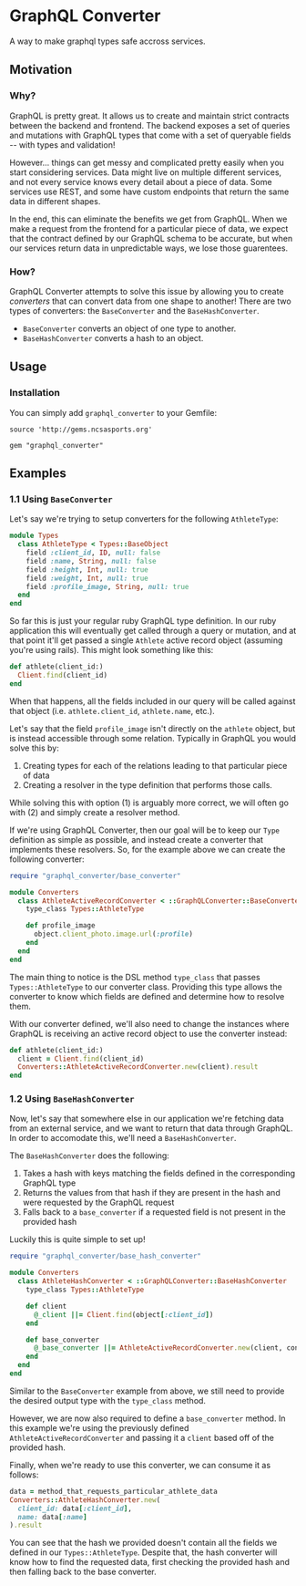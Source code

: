 # GraphQL Converter
A way to make graphql types safe accross services.

## Motivation
### Why?

GraphQL is pretty great. It allows us to create and maintain strict contracts
between the backend and frontend. The backend exposes a set of queries and
mutations with GraphQL types that come with a set of queryable fields -- with
types and validation!

However... things can get messy and complicated pretty easily when you start
considering services. Data might live on multiple different services, and not
every service knows every detail about a piece of data. Some services use REST,
and some have custom endpoints that return the same data in different shapes.

In the end, this can eliminate the benefits we get from GraphQL. When we make a
request from the frontend for a particular piece of data, we expect that the
contract defined by our GraphQL schema to be accurate, but when our services
return data in unpredictable ways, we lose those guarentees.

### How?

GraphQL Converter attempts to solve this issue by allowing you to create
_converters_ that can convert data from one shape to another! There are two
types of converters: the `BaseConverter` and the `BaseHashConverter`.

* `BaseConverter` converts an object of one type to another.
* `BaseHashConverter` converts a hash to an object.

## Usage
### Installation

You can simply add `graphql_converter` to your Gemfile:

```
source 'http://gems.ncsasports.org'

gem "graphql_converter"
```

## Examples
### 1.1 Using `BaseConverter`

Let's say we're trying to setup converters for the following `AthleteType`:
```ruby
module Types
  class AthleteType < Types::BaseObject
    field :client_id, ID, null: false
    field :name, String, null: false
    field :height, Int, null: true
    field :weight, Int, null: true
    field :profile_image, String, null: true
  end
end
```

So far this is just your regular ruby GraphQL type definition. In our ruby
application this will eventually get called through a query or mutation, and at
that point it'll get passed a single `Athlete` active record object (assuming
you're using rails). This might look something like this:

```ruby
def athlete(client_id:)
  Client.find(client_id)
end
```

When that happens, all the fields included in our query will be called against
that object (i.e. `athlete.client_id`, `athlete.name`, etc.).

Let's say that the field `profile_image` isn't directly on the `athlete` object,
but is instead accessible through some relation. Typically in GraphQL you would
solve this by:

1. Creating types for each of the relations leading to that particular piece of
  data
2. Creating a resolver in the type definition that performs those calls.

While solving this with option (1) is arguably more correct, we will often go
with (2) and simply create a resolver method.

If we're using GraphQL Converter, then our goal will be to keep our `Type`
definition as simple as possible, and instead create a converter that
implements these resolvers. So, for the example above we can create the
following converter:

```ruby
require "graphql_converter/base_converter"

module Converters
  class AthleteActiveRecordConverter < ::GraphQLConverter::BaseConverter
    type_class Types::AthleteType

    def profile_image
      object.client_photo.image.url(:profile)
    end
  end
end

```

The main thing to notice is the DSL method `type_class` that passes
`Types::AthleteType` to our converter class. Providing this type allows the
converter to know which fields are defined and determine how to resolve them.

With our converter defined, we'll also need to change the instances where
GraphQL is receiving an active record object to use the converter instead:

```ruby
def athlete(client_id:)
  client = Client.find(client_id)
  Converters::AthleteActiveRecordConverter.new(client).result
end
```

### 1.2 Using `BaseHashConverter`

Now, let's say that somewhere else in our application we're fetching data from
an external service, and we want to return that data through GraphQL. In order
to accomodate this, we'll need a `BaseHashConverter`.

The `BaseHashConverter` does the following:
1. Takes a hash with keys matching the fields defined in the corresponding
  GraphQL type
2. Returns the values from that hash if they are present in the hash and were
  requested by the GraphQL request
3. Falls back to a `base_converter` if a requested field is not present in the
  provided hash

Luckily this is quite simple to set up!

```ruby
require "graphql_converter/base_hash_converter"

module Converters
  class AthleteHashConverter < ::GraphQLConverter::BaseHashConverter
    type_class Types::AthleteType

    def client
      @_client ||= Client.find(object[:client_id])
    end

    def base_converter
      @_base_converter ||= AthleteActiveRecordConverter.new(client, context)
    end
  end
end

```

Similar to the `BaseConverter` example from above, we still need to provide the
desired output type with the `type_class` method.

However, we are now also required to define a `base_converter` method. In this
example we're using the previously defined `AthleteActiveRecordConverter` and
passing it a `client` based off of the provided hash.

Finally, when we're ready to use this converter, we can consume it as follows:

```ruby
data = method_that_requests_particular_athlete_data
Converters::AthleteHashConverter.new(
  client_id: data[:client_id],
  name: data[:name]
).result
```

You can see that the hash we provided doesn't contain all the fields we defined
in our `Types::AthleteType`. Despite that, the hash converter will know how to
find the requested data, first checking the provided hash and then falling back
to the base converter.
